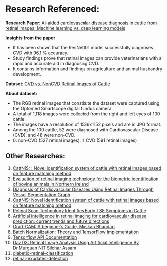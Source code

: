 # Research Referenced:

**Research Paper**: [AI-aided cardiovascular disease diagnosis in cattle from retinal images: Machine learning vs. deep learning models](https://www.sciencedirect.com/science/article/abs/pii/S0168169924007828#:~:text=It%20has%20been%20shown%20that,diagnoses%20CVD%20with%2096.1%20%25%20accuracy.&text=Study%20findings%20prove%20that%20retinal,accurate%20aid%20in%20diagnosing%20CVD.&text=It%20contains%20information%20and%20findings%20on%20agriculture%20and%20animal%20husbandry%20development)

**Insights from the paper**

* It has been shown that the ResNet101 model successfully diagnoses CVD with 96.1 % accuracy.
* Study findings prove that retinal images can provide veterinarians with a rapid and accurate aid in diagnosing CVD.
* It contains information and findings on agriculture and animal husbandry development.

**Dataset**: [CVD vs. NonCVD Retinal Images of Cattle](https://www.kaggle.com/datasets/animalbiometry/cvd-vs-noncvd-retinal-images-of-cattle?resource=download)

**About dataset:**

* The RGB retinal images that constitute the dataset were captured using the Optomed Smartscope digital fundus camera.
* A total of 1,118 images were collected from the right and left eyes of 100 cattle.
* The images have a resolution of 1536x1152 pixels and are in JPG format.
* Among the 100 cattle, 52 were diagnosed with Cardiovascular Disease (CVD), and 48 were non-CVD.
* 0: non-CVD (527 retinal images), 1: CVD (591 retinal images)

## Other Researches:

1. [CattNIS: : Novel identification system of cattle with retinal images based on feature matching method](https://dl.acm.org/doi/10.1016/j.compag.2024.108963)
2. [Evaluation of retinal imaging technology for the biometric identification of bovine animals in Northern Ireland](https://www.sciencedirect.com/science/article/abs/pii/S187114130700457X)
3. [Diagnosis of Cardiovascular Diseases Using Retinal Images Through Vessel Segmentation Graph](https://www.researchgate.net/publication/321119696_Diagnosis_of_Cardiovascular_Diseases_Using_Retinal_Images_Through_Vessel_Segmentation_Graph)
4. [CattNIS: Novel identification system of cattle with retinal images based on feature matching method](https://www.researchgate.net/publication/381074727_CattNIS_Novel_identification_system_of_cattle_with_retinal_images_based_on_feature_matching_method)
5. [Retinal Scan Technology Identifies Early TSE Symptoms in Cattle](https://agresearchmag.ars.usda.gov/2009/aug/cattle/)
6. [Artificial intelligence in retinal imaging for cardiovascular disease prediction: current trends and future directions](https://pubmed.ncbi.nlm.nih.gov/35916571/)
7. [Grad-CAM: A beginner’s Guide, Muskan Bhandari](https://medium.com/@bmuskan007/grad-cam-a-beginners-guide-adf68e80f4bb)
8. [Batch Normalization: Theory and TensorFlow Implementation](https://www.datacamp.com/tutorial/batch-normalization-tensorflow)
9. [Tensorflow API Documentation](https://www.tensorflow.org/api_docs/python/tf)
10. [Day 03: Retinal Image Analysis Using Artificial Intelligence By Dr.Murguan NIT Silchar Assam](https://www.youtube.com/watch?v=RkuufX7y20Y)
11. [diabetic-retinal-classification](https://github.com/erfanvaredi/diabetic-retinal-classification?tab=readme-ov-file)
12. [retinal-exudates-detection](https://github.com/getsanjeev/retinal-exudates-detection)
